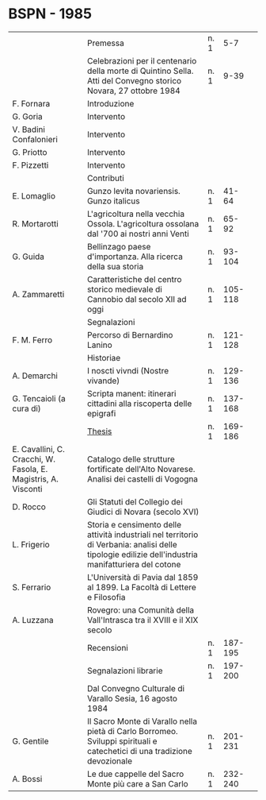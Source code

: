 # BSPN - 1985

<table>
    <tr>
        <td></td>
        <td>Premessa</td>
        <td>n. 1</td>
        <td>5-7</td>
        <td></td>
    </tr>
    <tr>
        <td></td>
        <td>Celebrazioni per il centenario della morte di Quintino Sella. Atti del Convegno storico Novara, 27 ottobre
            1984
        </td>
        <td>n. 1</td>
        <td>9-39</td>
        <td></td>
    </tr>
    <tr>
        <td>F. Fornara</td>
        <td>Introduzione</td>
        <td></td>
        <td></td>
    </tr>
    <tr>
        <td>G. Goria</td>
        <td>Intervento</td>
        <td></td>
        <td></td>
    </tr>
    <tr>
        <td>V. Badini Confalonieri</td>
        <td>Intervento</td>
        <td></td>
        <td></td>
    </tr>
    <tr>
        <td>G. Priotto</td>
        <td>Intervento</td>
        <td></td>
        <td></td>
    </tr>
    <tr>
        <td>F. Pizzetti</td>
        <td>Intervento</td>
        <td></td>
        <td></td>
    </tr>
    <tr>
        <td></td>
        <td>Contributi</td>
        <td></td>
        <td></td>
    </tr>
    <tr>
        <td>E. Lomaglio</td>
        <td>Gunzo levita novariensis. Gunzo italicus</td>
        <td>n. 1</td>
        <td>41-64</td>
        <td></td>
    </tr>
    <tr>
        <td>R. Mortarotti</td>
        <td>L'agricoltura nella vecchia Ossola. L'agricoltura ossolana dal '700 ai nostri anni Venti</td>
        <td>n. 1</td>
        <td>65-92</td>
        <td></td>
    </tr>
    <tr>
        <td>G. Guida</td>
        <td>Bellinzago paese d'importanza. Alla ricerca della sua storia</td>
        <td>n. 1</td>
        <td>93-104</td>
        <td></td>
    </tr>
    <tr>
        <td>A. Zammaretti</td>
        <td>Caratteristiche del centro storico medievale di Cannobio dal secolo XII ad oggi</td>
        <td>n. 1</td>
        <td>105-118</td>
        <td></td>
    </tr>
    <tr>
        <td></td>
        <td>Segnalazioni</td>
        <td></td>
        <td></td>
    </tr>
    <tr>
        <td>F. M. Ferro</td>
        <td>Percorso di Bernardino Lanino</td>
        <td>n. 1</td>
        <td>121-128</td>
        <td></td>
    </tr>
    <tr>
        <td></td>
        <td>Historiae</td>
        <td></td>
        <td></td>
    </tr>
    <tr>
        <td>A. Demarchi</td>
        <td>I noscti vivndi (Nostre vivande)</td>
        <td>n. 1</td>
        <td>129-136</td>
        <td></td>
    </tr>
    <tr>
        <td>G. Tencaioli (a cura di)</td>
        <td>Scripta manent: itinerari cittadini alla riscoperta delle epigrafi</td>
        <td>n. 1</td>
        <td>137-168</td>
        <td></td>
    </tr>
    <tr>
        <td></td>
        <td><a href="http://www.ssno.it/BSPNo/bspn_thesis.html#1985">Thesis</a></td>
        <td>n. 1</td>
        <td>169-186</td>
        <td></td>
    </tr>
    <tr>
        <td>E. Cavallini, C. Cracchi, W. Fasola, E. Magistris, A. Visconti</td>
        <td>Catalogo delle strutture fortificate dell'Alto Novarese. Analisi dei castelli di Vogogna</td>
        <td></td>
        <td></td>
    </tr>
    <tr>
        <td>D. Rocco</td>
        <td>Gli Statuti del Collegio dei Giudici di Novara (secolo XVI)</td>
        <td></td>
        <td></td>
    </tr>
    <tr>
        <td>L. Frigerio</td>
        <td>Storia e censimento delle attività industriali nel territorio di Verbania: analisi delle tipologie
            edilizie
            dell'industria manifatturiera del cotone
        </td>
        <td></td>
        <td></td>
    </tr>
    <tr>
        <td>S. Ferrario</td>
        <td>L'Università di Pavia dal 1859 al 1899. La Facoltà di Lettere e Filosofia</td>
        <td></td>
        <td></td>
    </tr>
    <tr>
        <td>A. Luzzana</td>
        <td>Rovegro: una Comunità della Vall'Intrasca tra il XVIII e il XIX secolo</td>
        <td></td>
        <td></td>
    </tr>
    <tr>
        <td></td>
        <td>Recensioni</td>
        <td>n. 1</td>
        <td>187-195</td>
        <td></td>
    </tr>
    <tr>
        <td></td>
        <td>Segnalazioni librarie</td>
        <td>n. 1</td>
        <td>197-200</td>
        <td></td>
    </tr>
    <tr>
        <td></td>
        <td>Dal Convegno Culturale di Varallo Sesia, 16 agosto 1984</td>
        <td></td>
        <td></td>
    </tr>
    <tr>
        <td>G. Gentile</td>
        <td>Il Sacro Monte di Varallo nella pietà di Carlo Borromeo. Sviluppi spirituali e catechetici di una
            tradizione
            devozionale
        </td>
        <td>n. 1</td>
        <td>201-231</td>
        <td></td>
    </tr>
    <tr>
        <td>A. Bossi</td>
        <td>Le due cappelle del Sacro Monte più care a San Carlo</td>
        <td>n. 1</td>
        <td>232-240</td>
        <td></td>
    </tr>
</table>